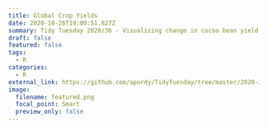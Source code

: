 ```yaml
---
title: Global Crop Yields
date: 2020-10-26T19:00:51.827Z
summary: Tidy Tuesday 2020/36 - Visualizing change in cocoa bean yield over the years
draft: false
featured: false
tags:
  - R
categories:
  - R
external_link: https://github.com/apurdy/TidyTuesday/tree/master/2020-36
image:
  filename: featured.png
  focal_point: Smart
  preview_only: false
---
```

